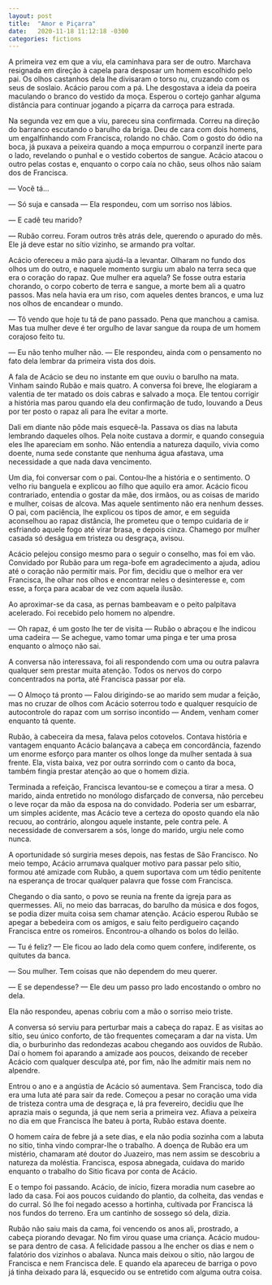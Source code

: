 ```yaml
---
layout: post
title:  "Amor e Piçarra"
date:   2020-11-18 11:12:18 -0300
categories: fictions
---
```


A primeira vez em que a viu, ela caminhava para ser de outro. Marchava resignada em direção à capela para desposar um homem escolhido pelo pai. Os olhos castanhos dela lhe divisaram o torso nu, cruzando com os seus de soslaio. Acácio parou com a pá. Lhe desgostava a ideia da poeira maculando o branco do vestido da moça. Esperou o cortejo ganhar alguma distância para continuar jogando a piçarra da carroça para estrada.

Na segunda vez em que a viu, pareceu sina confirmada. Correu na direção do barranco escutando o barulho da briga. Deu de cara com dois homens, um engalfinhando com Francisca, rolando no chão. Com o gosto do ódio na boca, já puxava a peixeira quando a moça empurrou o corpanzil inerte para o lado, revelando o punhal e o vestido cobertos de sangue. Acácio atacou o outro pelas costas e, enquanto o corpo caía no chão, seus olhos não saiam dos de Francisca.

— Você tá…

— Só suja e cansada — Ela respondeu, com um sorriso nos lábios.

— E cadê teu marido?

— Rubão correu. Foram outros três atrás dele, querendo o apurado do mês. Ele já deve estar no sítio vizinho, se armando pra voltar.

Acácio ofereceu a mão para ajudá-la a levantar. Olharam no fundo dos olhos um do outro, e naquele momento surgiu um abalo na terra seca que era o coração do rapaz. Que mulher era aquela? Se fosse outra estaria chorando, o corpo coberto de terra e sangue, a morte bem ali a quatro passos. Mas nela havia era um riso, com aqueles dentes brancos, e uma luz nos olhos de encandear o mundo.

— Tô vendo que hoje tu tá de pano passado. Pena que manchou a camisa. Mas tua mulher deve é ter orgulho de lavar sangue da roupa de um homem corajoso feito tu.

— Eu não tenho mulher não. — Ele respondeu, ainda com o pensamento no fato dela lembrar da primeira vista dos dois.

A fala de Acácio se deu no instante em que ouviu o barulho na mata. Vinham saindo Rubão e mais quatro. A conversa foi breve, lhe elogiaram a valentia de ter matado os dois cabras e salvado a moça. Ele tentou corrigir a história mas parou quando ela deu confirmação de tudo, louvando a Deus por ter posto o rapaz ali para lhe evitar a morte.

Dali em diante não pôde mais esquecê-la. Passava os dias na labuta lembrando daqueles olhos. Pela noite custava a dormir, e quando conseguia eles lhe apareciam em sonho. Não entendia a natureza daquilo, vivia como doente, numa sede constante que nenhuma água afastava, uma necessidade a que nada dava vencimento.

Um dia, foi conversar com o pai. Contou-lhe a história e o sentimento. O velho riu banguela e explicou ao filho que aquilo era amor. Acácio ficou contrariado, entendia o gostar da mãe, dos irmãos, ou as coisas de marido e mulher, coisas de alcova. Mas aquele sentimento não era nenhum desses. O pai, com paciência, lhe explicou os tipos de amor, e em seguida aconselhou ao rapaz distância, lhe prometeu que o tempo cuidaria de ir esfriando aquele fogo até virar brasa, e depois cinza. Chamego por mulher casada só deságua em tristeza ou desgraça, avisou.

Acácio pelejou consigo mesmo para o seguir o conselho, mas foi em vão. Convidado por Rubão para um rega-bofe em agradecimento a ajuda, adiou até o coração não permitir mais. Por fim, decidiu que o melhor era ver Francisca, lhe olhar nos olhos e encontrar neles o desinteresse e, com esse, a força para acabar de vez com aquela ilusão.

Ao aproximar-se da casa, as pernas bambeavam e o peito palpitava acelerado. Foi recebido pelo homem no alpendre.

— Oh rapaz, é um gosto lhe ter de visita — Rubão o abraçou e lhe indicou uma cadeira — Se achegue, vamo tomar uma pinga e ter uma prosa enquanto o almoço não sai.

A conversa não interessava, foi ali respondendo com uma ou outra palavra qualquer sem prestar muita atenção. Todos os nervos do corpo concentrados na porta, até Francisca passar por ela.

— O Almoço tá pronto — Falou dirigindo-se ao marido sem mudar a feição, mas no cruzar de olhos com Acácio soterrou todo e qualquer resquício de autocontrole do rapaz com um sorriso incontido — Andem, venham comer enquanto tá quente.

Rubão, à cabeceira da mesa, falava pelos cotovelos. Contava história e vantagem enquanto Acácio balançava a cabeça em concordância, fazendo um enorme esforço para manter os olhos longe da mulher sentada à sua frente. Ela, vista baixa, vez por outra sorrindo com o canto da boca, também fingia prestar atenção ao que o homem dizia.

Terminada a refeição, Francisca levantou-se e começou a tirar a mesa. O marido, ainda entretido no monólogo disfarçado de conversa, não percebeu o leve roçar da mão da esposa na do convidado. Poderia ser um esbarrar, um simples acidente, mas Acácio teve a certeza do oposto quando ela não recuou, ao contrário, alongou aquele instante, pele contra pele. A necessidade de conversarem a sós, longe do marido, urgiu nele como nunca.

A oportunidade só surgiria meses depois, nas festas de São Francisco. No meio tempo, Acácio arrumava qualquer motivo para passar pelo sítio, formou até amizade com Rubão, a quem suportava com um tédio penitente na esperança de trocar qualquer palavra que fosse com Francisca.

Chegando o dia santo, o povo se reunia na frente da igreja para as quermesses. Ali, no meio das barracas, do barulho da música e dos fogos, se podia dizer muita coisa sem chamar atenção. Acácio esperou Rubão se apegar a bebedeira com os amigos, e saiu feito perdigueiro caçando Francisca entre os romeiros. Encontrou-a olhando os bolos do leilão.

— Tu é feliz? — Ele ficou ao lado dela como quem confere, indiferente, os quitutes da banca.

— Sou mulher. Tem coisas que não dependem do meu querer.

— E se dependesse? — Ele deu um passo pro lado encostando o ombro no dela.

Ela não respondeu, apenas cobriu com a mão o sorriso meio triste.

A conversa só serviu para perturbar mais a cabeça do rapaz. E as visitas ao sítio, seu único conforto, de tão frequentes começaram a dar na vista. Um dia, o burburinho das redondezas acabou chegando aos ouvidos de Rubão. Daí o homem foi aparando a amizade aos poucos, deixando de receber Acácio com qualquer desculpa até, por fim, não lhe admitir mais nem no alpendre.

Entrou o ano e a angústia de Acácio só aumentava. Sem Francisca, todo dia era uma luta até para sair da rede. Começou a pesar no coração uma vida de tristeza contra uma de desgraça e, lá pra fevereiro, decidiu que lhe aprazia mais o segunda, já que nem seria a primeira vez. Afiava a peixeira no dia em que Francisca lhe bateu à porta, Rubão estava doente.

O homem caíra de febre já a sete dias, e ela não podia sozinha com a labuta no sítio, tinha vindo comprar-lhe o trabalho. A doença de Rubão era um mistério, chamaram até doutor do Juazeiro, mas nem assim se descobriu a natureza da moléstia. Francisca, esposa abnegada, cuidava do marido enquanto o trabalho do Sitio ficava por conta de Acácio.

E o tempo foi passando. Acácio, de início, fizera moradia num casebre ao lado da casa. Foi aos poucos cuidando do plantio, da colheita, das vendas e do curral. Só lhe foi negado acesso a hortinha, cultivada por Francisca lá nos fundos do terreno. Era um cantinho de sossego só dela, dizia.

Rubão não saiu mais da cama, foi vencendo os anos ali, prostrado, a cabeça piorando devagar. No fim virou quase uma criança. Acácio mudou-se para dentro de casa. A felicidade passou a lhe encher os dias e nem o falatório dos vizinhos o abalava. Nunca mais deixou o sítio, não largou de Francisca e nem Francisca dele. E quando ela apareceu de barriga o povo já tinha deixado para lá, esquecido ou se entretido com alguma outra coisa.